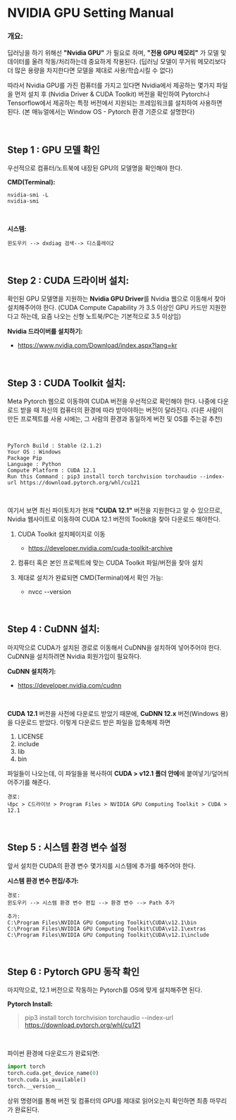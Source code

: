 <!-- GPU Setting -->
# NVIDIA GPU Setting Manual

### 개요:
딥러닝을 하기 위해선 __"Nvidia GPU"__ 가 필요로 하며, __"전용 GPU 메모리"__ 가 모델 및 데이터를 올려 작동/처리하는데 중요하게 작용된다. (딥러닝 모델이 무거워 메모리보다 더 많은 용량을 차지한다면 모델을 제대로 사용/학습시킬 수 없다)


따라서 Nvidia GPU를 가진 컴퓨터를 가지고 있다면 Nvidia에서 제공하는 몇가지 파일을 먼저 설치 후 (Nvidia Driver & CUDA Toolkit) 버전을 확인하여 Pytorch나 Tensorflow에서 제공하는 특정 버전에서 지원되는 프레임워크를 설치하여 사용하면 된다. (본 매뉴얼에서는 Window OS - Pytorch 환경 기준으로 설명한다)

<br>


## Step 1 : GPU 모델 확인
우선적으로 컴퓨터/노트북에 내장된 GPU의 모델명을 확인해야 한다.


**CMD(Terminal):**
```
nvidia-smi -L
nvidia-smi
```

<br>

**시스템:** <br>
```
윈도우키 --> dxdiag 검색--> 디스플레이2
```


<br>

## Step 2 : CUDA 드라이버 설치:
확인된 GPU 모델명을 지원하는 **Nvidia GPU Driver**를 Nvidia 웹으로 이동해서 찾아 설치해주어야 한다. (CUDA Compute Capability 가 3.5 이상인 GPU 카드만 지원한다고 하는데, 요즘 나오는 신형 노트북/PC는 기본적으로 3.5 이상임)

**Nvidia 드라이버를 설치하기:**
- https://www.nvidia.com/Download/index.aspx?lang=kr


<br>

## Step 3 : CUDA Toolkit 설치:
Meta Pytorch 웹으로 이동하여 CUDA 버전을 우선적으로 확인해야 한다. 나중에 다운로드 받을 때 자신의 컴퓨터의 환경에 따라 받아야하는 버전이 달라진다. (다른 사람이 만든 프로젝트를 사용 시에는, 그 사람의 환경과 동일하게 버전 및 OS를 주는걸 추천)

<br>

```
PyTorch Build : Stable (2.1.2)
Your OS : Windows
Package Pip
Language : Python
Compute Platform : CUDA 12.1
Run this Command : pip3 install torch torchvision torchaudio --index-url https://download.pytorch.org/whl/cu121
```
<br>

여기서 보면 최신 파이토치가 현재 **"CUDA 12.1"** 버전을 지원한다고 알 수 있으므로, Nvidia 웹사이트로 이동하여 CUDA 12.1 버전의 Toolkit을 찾아 다운로드 해야한다.

1. CUDA Toolkit 설치페이지로 이동
   - https://developer.nvidia.com/cuda-toolkit-archive
2. 컴퓨터 혹은 본인 프로젝트에 맞는 CUDA Toolkit 파일/버전을 찾아 설치

3. 제대로 설치가 완료되면 CMD(Terminal)에서 확인 가능:
   - nvcc --version

<br>


## Step 4 : CuDNN 설치:
마지막으로 CUDA가 설치된 경로로 이동해서 CuDNN을 설치하여 넣어주어야 한다. CuDNN을 설치하려면 Nvidia 회원가입이 필요하다.

**CuDNN 설치하기:**
- https://developer.nvidia.com/cudnn

<br>

**CUDA 12.1** 버전을 사전에 다운로드 받았기 때문에, **CuDNN 12.x** 버전(Windows 용)을 다운로드 받았다. 이렇게 다운로드 받은 파일을 압축해제 하면
1. LICENSE
2. include
3. lib
4. bin

파일들이 나오는데, 이 파일들을 복사하여 **CUDA > v12.1 폴더 안에**에 붙여넣기/덮어씌어주기를 해준다.
```
경로:
내pc > C드라이브 > Program Files > NVIDIA GPU Computing Toolkit > CUDA > 12.1
```

<br>


## Step 5 : 시스템 환경 변수 설정
앞서 설치한 CUDA의 환경 변수 몇가지를 시스템에 추가를 해주어야 한다.


**시스템 환경 변수 편집/추가:**
```
경로:
윈도우키 --> 시스템 환경 변수 편집 --> 환경 변수 --> Path 추가

추가:
C:\Program Files\NVIDIA GPU Computing Toolkit\CUDA\v12.1\bin
C:\Program Files\NVIDIA GPU Computing Toolkit\CUDA\v12.1\extras
C:\Program Files\NVIDIA GPU Computing Toolkit\CUDA\v12.1\include
```

<br>

## Step 6 : Pytorch GPU 동작 확인
마지막으로, 12.1 버전으로 작동하는 Pytorch를 OS에 맞게 설치해주면 된다. <br>

**Pytorch Install:**
> pip3 install torch torchvision torchaudio --index-url https://download.pytorch.org/whl/cu121

<br>

파이썬 환경에 다운로드가 완료되면:

```python
import torch
torch.cuda.get_device_name(0)
torch.cuda.is_available()
torch.__version__
```
상위 명령어를 통해 버전 및 컴퓨터의 GPU를 제대로 읽어오는지 확인하면 최종 마무리가 완료된다.



